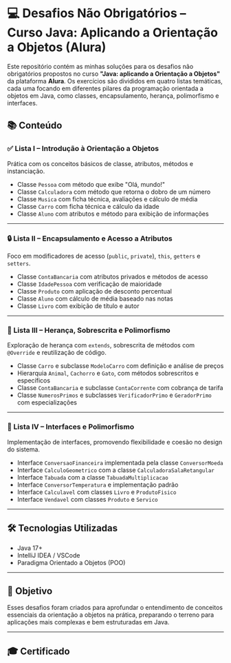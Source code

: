 # 💻 Desafios Não Obrigatórios – Curso Java: Aplicando a Orientação a Objetos (Alura)

Este repositório contém as minhas soluções para os desafios não obrigatórios propostos no curso **"Java: aplicando a Orientação a Objetos"** da plataforma **Alura**. Os exercícios são divididos em quatro listas temáticas, cada uma focando em diferentes pilares da programação orientada a objetos em Java, como classes, encapsulamento, herança, polimorfismo e interfaces.

## 📚 Conteúdo

### ✅ Lista I – Introdução à Orientação a Objetos

Prática com os conceitos básicos de classe, atributos, métodos e instanciação.

- Classe `Pessoa` com método que exibe "Olá, mundo!"
- Classe `Calculadora` com método que retorna o dobro de um número
- Classe `Musica` com ficha técnica, avaliações e cálculo de média
- Classe `Carro` com ficha técnica e cálculo da idade
- Classe `Aluno` com atributos e método para exibição de informações

---

### 🔒 Lista II – Encapsulamento e Acesso a Atributos

Foco em modificadores de acesso (`public`, `private`), `this`, `getters` e `setters`.

- Classe `ContaBancaria` com atributos privados e métodos de acesso
- Classe `IdadePessoa` com verificação de maioridade
- Classe `Produto` com aplicação de desconto percentual
- Classe `Aluno` com cálculo de média baseado nas notas
- Classe `Livro` com exibição de título e autor

---

### 🧬 Lista III – Herança, Sobrescrita e Polimorfismo

Exploração de herança com `extends`, sobrescrita de métodos com `@Override` e reutilização de código.

- Classe `Carro` e subclasse `ModeloCarro` com definição e análise de preços
- Hierarquia `Animal`, `Cachorro` e `Gato`, com métodos sobrescritos e específicos
- Classe `ContaBancaria` e subclasse `ContaCorrente` com cobrança de tarifa
- Classe `NumerosPrimos` e subclasses `VerificadorPrimo` e `GeradorPrimo` com especializações

---

### 🔌 Lista IV – Interfaces e Polimorfismo

Implementação de interfaces, promovendo flexibilidade e coesão no design do sistema.

- Interface `ConversaoFinanceira` implementada pela classe `ConversorMoeda`
- Interface `CalculoGeometrico` com a classe `CalculadoraSalaRetangular`
- Interface `Tabuada` com a classe `TabuadaMultiplicacao`
- Interface `ConversorTemperatura` e implementação padrão
- Interface `Calculavel` com classes `Livro` e `ProdutoFisico`
- Interface `Vendavel` com classes `Produto` e `Servico`

---

## 🛠️ Tecnologias Utilizadas

- Java 17+
- IntelliJ IDEA / VSCode
- Paradigma Orientado a Objetos (POO)

---

## 🎯 Objetivo

Esses desafios foram criados para aprofundar o entendimento de conceitos essenciais da orientação a objetos na prática, preparando o terreno para aplicações mais complexas e bem estruturadas em Java.

---

## 🎓 Certificado